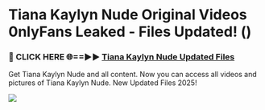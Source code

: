 # Tiana Kaylyn Nude Original Videos 0nlyFans Leaked - Files Updated! ()

<h3>🔴 CLICK HERE 🌐==►► <a href="https://tinyurl.com/2p9ay9w9" rel="nofollow">Tiana Kaylyn Nude Updated Files</a></h3>

Get Tiana Kaylyn Nude and all content. Now you can access all videos and pictures of Tiana Kaylyn Nude. New Updated Files 2025!

[![](https://i.imgur.com/KQgVmj3.gif)](https://tinyurl.com/2p9ay9w9)
